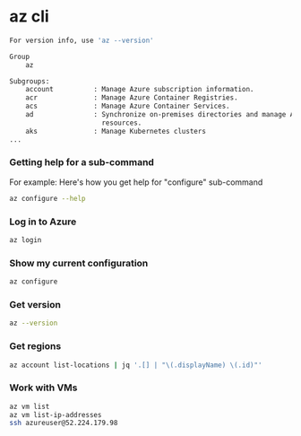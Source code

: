 # az cli

```bash
For version info, use 'az --version'

Group
    az

Subgroups:
    account          : Manage Azure subscription information.
    acr              : Manage Azure Container Registries.
    acs              : Manage Azure Container Services.
    ad               : Synchronize on-premises directories and manage Azure Active Directory
                       resources.
    aks              : Manage Kubernetes clusters
...
```

### Getting help for a sub-command

For example: Here's how you get help for "configure" sub-command

```bash
az configure --help
```

### Log in to Azure

```bash
az login
```

### Show my current configuration

```bash
az configure
```

### Get version

```bash
az --version
```

### Get regions

```bash
az account list-locations | jq '.[] | "\(.displayName) \(.id)"'
```

### Work with VMs

```bash
az vm list
az vm list-ip-addresses
ssh azureuser@52.224.179.98
```
